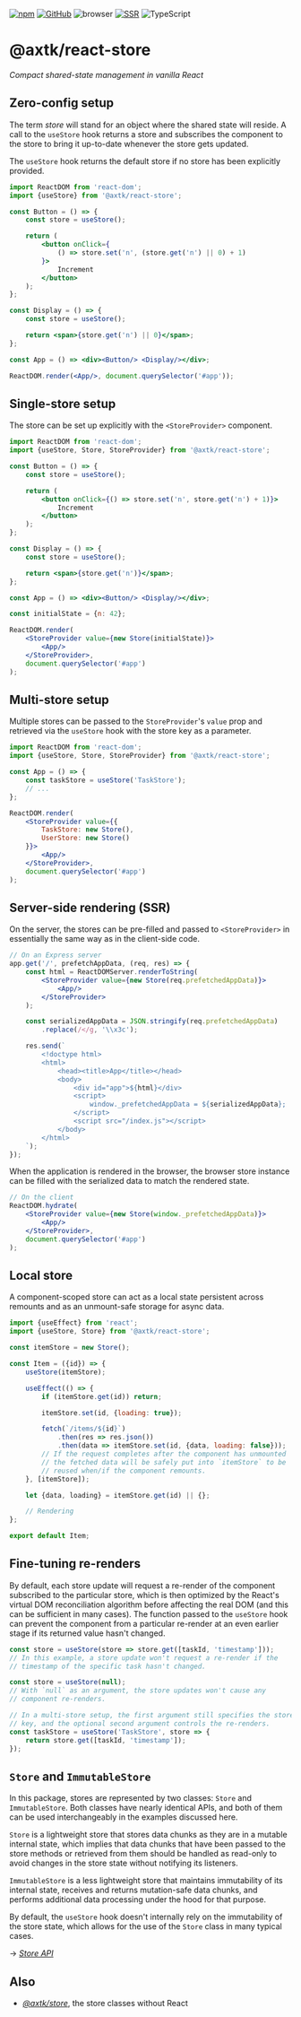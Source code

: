 [![npm](https://img.shields.io/npm/v/@axtk/react-store?labelColor=royalblue&color=royalblue&style=flat-square)](https://www.npmjs.com/package/@axtk/react-store) [![GitHub](https://img.shields.io/badge/-GitHub-royalblue?labelColor=royalblue&color=royalblue&style=flat-square&logo=github)](https://github.com/axtk/react-store) ![browser](https://img.shields.io/badge/browser-✓-345?labelColor=345&color=345&style=flat-square) [![SSR](https://img.shields.io/badge/SSR-✓-345?labelColor=345&color=345&style=flat-square)](#server-side-rendering-ssr) ![TypeScript](https://img.shields.io/badge/TypeScript-✓-345?labelColor=345&color=345&style=flat-square)

# @axtk/react-store

*Compact shared-state management in vanilla React*

## Zero-config setup

The term *store* will stand for an object where the shared state will reside. A call to the `useStore` hook returns a store and subscribes the component to the store to bring it up-to-date whenever the store gets updated.

The `useStore` hook returns the default store if no store has been explicitly provided.

```jsx
import ReactDOM from 'react-dom';
import {useStore} from '@axtk/react-store';

const Button = () => {
    const store = useStore();

    return (
        <button onClick={
            () => store.set('n', (store.get('n') || 0) + 1)
        }>
            Increment
        </button>
    );
};

const Display = () => {
    const store = useStore();

    return <span>{store.get('n') || 0}</span>;
};

const App = () => <div><Button/> <Display/></div>;

ReactDOM.render(<App/>, document.querySelector('#app'));
```

## Single-store setup

The store can be set up explicitly with the `<StoreProvider>` component.

```jsx
import ReactDOM from 'react-dom';
import {useStore, Store, StoreProvider} from '@axtk/react-store';

const Button = () => {
    const store = useStore();

    return (
        <button onClick={() => store.set('n', store.get('n') + 1)}>
            Increment
        </button>
    );
};

const Display = () => {
    const store = useStore();

    return <span>{store.get('n')}</span>;
};

const App = () => <div><Button/> <Display/></div>;

const initialState = {n: 42};

ReactDOM.render(
    <StoreProvider value={new Store(initialState)}>
        <App/>
    </StoreProvider>,
    document.querySelector('#app')
);
```

## Multi-store setup

Multiple stores can be passed to the `StoreProvider`'s `value` prop and retrieved via the `useStore` hook with the store key as a parameter.

```jsx
import ReactDOM from 'react-dom';
import {useStore, Store, StoreProvider} from '@axtk/react-store';

const App = () => {
    const taskStore = useStore('TaskStore');
    // ...
};

ReactDOM.render(
    <StoreProvider value={{
        TaskStore: new Store(),
        UserStore: new Store()
    }}>
        <App/>
    </StoreProvider>,
    document.querySelector('#app')
);
```

## Server-side rendering (SSR)

On the server, the stores can be pre-filled and passed to `<StoreProvider>` in essentially the same way as in the client-side code.

```jsx
// On an Express server
app.get('/', prefetchAppData, (req, res) => {
    const html = ReactDOMServer.renderToString(
        <StoreProvider value={new Store(req.prefetchedAppData)}>
            <App/>
        </StoreProvider>
    );

    const serializedAppData = JSON.stringify(req.prefetchedAppData)
        .replace(/</g, '\\x3c');

    res.send(`
        <!doctype html>
        <html>
            <head><title>App</title></head>
            <body>
                <div id="app">${html}</div>
                <script>
                    window._prefetchedAppData = ${serializedAppData};
                </script>
                <script src="/index.js"></script>
            </body>
        </html>
    `);
});
```

When the application is rendered in the browser, the browser store instance can be filled with the serialized data to match the rendered state.

```jsx
// On the client
ReactDOM.hydrate(
    <StoreProvider value={new Store(window._prefetchedAppData)}>
        <App/>
    </StoreProvider>,
    document.querySelector('#app')
);
```

## Local store

A component-scoped store can act as a local state persistent across remounts and as an unmount-safe storage for async data.

```jsx
import {useEffect} from 'react';
import {useStore, Store} from '@axtk/react-store';

const itemStore = new Store();

const Item = ({id}) => {
    useStore(itemStore);

    useEffect(() => {
        if (itemStore.get(id)) return;

        itemStore.set(id, {loading: true});

        fetch(`/items/${id}`)
            .then(res => res.json())
            .then(data => itemStore.set(id, {data, loading: false}));
        // If the request completes after the component has unmounted
        // the fetched data will be safely put into `itemStore` to be
        // reused when/if the component remounts.
    }, [itemStore]);

    let {data, loading} = itemStore.get(id) || {};

    // Rendering
};

export default Item;
```

## Fine-tuning re-renders

By default, each store update will request a re-render of the component subscribed to the particular store, which is then optimized by the React's virtual DOM reconciliation algorithm before affecting the real DOM (and this can be sufficient in many cases). The function passed to the `useStore` hook can prevent the component from a particular re-render at an even earlier stage if its returned value hasn't changed.

```js
const store = useStore(store => store.get([taskId, 'timestamp']));
// In this example, a store update won't request a re-render if the
// timestamp of the specific task hasn't changed.
```

```js
const store = useStore(null);
// With `null` as an argument, the store updates won't cause any
// component re-renders.
```

```js
// In a multi-store setup, the first argument still specifies the store
// key, and the optional second argument controls the re-renders.
const taskStore = useStore('TaskStore', store => {
    return store.get([taskId, 'timestamp']);
});
```

## `Store` and `ImmutableStore`

In this package, stores are represented by two classes: `Store` and `ImmutableStore`. Both classes have nearly identical APIs, and both of them can be used interchangeably in the examples discussed here.

`Store` is a lightweight store that stores data chunks as they are in a mutable internal state, which implies that data chunks that have been passed to the store methods or retrieved from them should be handled as read-only to avoid changes in the store state without notifying its listeners.

`ImmutableStore` is a less lightweight store that maintains immutability of its internal state, receives and returns mutation-safe data chunks, and performs additional data processing under the hood for that purpose.

By default, the `useStore` hook doesn't internally rely on the immutability of the store state, which allows for the use of the `Store` class in many typical cases.

&rarr; *[Store API](https://github.com/axtk/store/blob/master/README.md#store-api)*

## Also

- *[@axtk/store](https://github.com/axtk/store)*, the store classes without React
